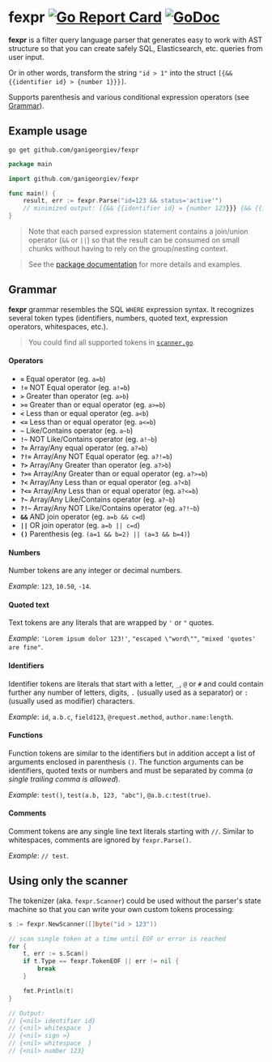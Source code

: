 fexpr
[![Go Report Card](https://goreportcard.com/badge/github.com/ganigeorgiev/fexpr)](https://goreportcard.com/report/github.com/ganigeorgiev/fexpr)
[![GoDoc](https://godoc.org/github.com/ganigeorgiev/fexpr?status.svg)](https://pkg.go.dev/github.com/ganigeorgiev/fexpr)
================================================================================

**fexpr** is a filter query language parser that generates easy to work with AST structure so that you can create safely SQL, Elasticsearch, etc. queries from user input.

Or in other words, transform the string `"id > 1"` into the struct `[{&& {{identifier id} > {number 1}}}]`.

Supports parenthesis and various conditional expression operators (see [Grammar](https://github.com/ganigeorgiev/fexpr#grammar)).


## Example usage

```
go get github.com/ganigeorgiev/fexpr
```

```go
package main

import github.com/ganigeorgiev/fexpr

func main() {
    result, err := fexpr.Parse("id=123 && status='active'")
    // minimized output: [{&& {{identifier id} = {number 123}}} {&& {{identifier status} = {text active}}}]
}
```

> Note that each parsed expression statement contains a join/union operator (`&&` or `||`) so that the result can be consumed on small chunks without having to rely on the group/nesting context.

> See the [package documentation](https://pkg.go.dev/github.com/ganigeorgiev/fexpr) for more details and examples.


## Grammar

**fexpr** grammar resembles the SQL `WHERE` expression syntax. It recognizes several token types (identifiers, numbers, quoted text, expression operators, whitespaces, etc.).

> You could find all supported tokens in [`scanner.go`](https://github.com/ganigeorgiev/fexpr/blob/master/scanner.go).

#### Operators

- **`=`**  Equal operator (eg. `a=b`)
- **`!=`** NOT Equal operator (eg. `a!=b`)
- **`>`**  Greater than operator (eg. `a>b`)
- **`>=`** Greater than or equal operator (eg. `a>=b`)
- **`<`**  Less than or equal operator (eg. `a<b`)
- **`<=`** Less than or equal operator (eg. `a<=b`)
- **`~`**  Like/Contains operator (eg. `a~b`)
- **`!~`** NOT Like/Contains operator (eg. `a!~b`)
- **`?=`**  Array/Any equal operator (eg. `a?=b`)
- **`?!=`** Array/Any NOT Equal operator (eg. `a?!=b`)
- **`?>`**  Array/Any Greater than operator (eg. `a?>b`)
- **`?>=`** Array/Any Greater than or equal operator (eg. `a?>=b`)
- **`?<`**  Array/Any Less than or equal operator (eg. `a?<b`)
- **`?<=`** Array/Any Less than or equal operator (eg. `a?<=b`)
- **`?~`**  Array/Any Like/Contains operator (eg. `a?~b`)
- **`?!~`** Array/Any NOT Like/Contains operator (eg. `a?!~b`)
- **`&&`** AND join operator (eg. `a=b && c=d`)
- **`||`** OR join operator (eg. `a=b || c=d`)
- **`()`** Parenthesis (eg. `(a=1 && b=2) || (a=3 && b=4)`)

#### Numbers
Number tokens are any integer or decimal numbers.

_Example_: `123`, `10.50`, `-14`.

#### Quoted text

Text tokens are any literals that are wrapped by `'` or `"` quotes.

_Example_: `'Lorem ipsum dolor 123!'`, `"escaped \"word\""`, `"mixed 'quotes' are fine"`.

#### Identifiers

Identifier tokens are literals that start with a letter, `_`, `@` or `#` and could contain further any number of letters, digits, `.` (usually used as a separator) or `:` (usually used as modifier) characters.

_Example_: `id`, `a.b.c`, `field123`, `@request.method`, `author.name:length`.

#### Functions

Function tokens are similar to the identifiers but in addition accept a list of arguments enclosed in parenthesis `()`.
The function arguments can be identifiers, quoted texts or numbers and must be separated by comma (_a single trailing comma is allowed_).

_Example_: `test()`, `test(a.b, 123, "abc")`, `@a.b.c:test(true)`.

#### Comments

Comment tokens are any single line text literals starting with `//`.
Similar to whitespaces, comments are ignored by `fexpr.Parse()`.

_Example_: `// test`.


## Using only the scanner

The tokenizer (aka. `fexpr.Scanner`) could be used without the parser's state machine so that you can write your own custom tokens processing:

```go
s := fexpr.NewScanner([]byte("id > 123"))

// scan single token at a time until EOF or error is reached
for {
    t, err := s.Scan()
    if t.Type == fexpr.TokenEOF || err != nil {
        break
    }

    fmt.Println(t)
}

// Output:
// {<nil> identifier id}
// {<nil> whitespace  }
// {<nil> sign >}
// {<nil> whitespace  }
// {<nil> number 123}
```
